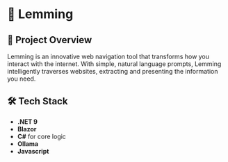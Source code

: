 # 🐹 Lemming 

## 🚀 Project Overview

Lemming is an innovative web navigation tool that transforms how you interact with the internet. With simple, natural language prompts, Lemming intelligently traverses websites, extracting and presenting the information you need.

## 🛠 Tech Stack

- **.NET 9**
- **Blazor**
- **C#** for core logic
- **Ollama**
- **Javascript**